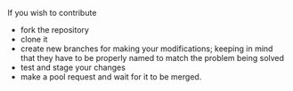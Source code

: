 If you wish to contribute
- fork the repository 
- clone it
- create new branches for making your modifications; keeping in mind
that they have to be properly named to match the problem being solved
- test and stage your changes
- make a pool request and wait for it to be merged.
